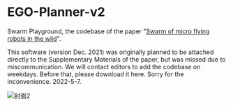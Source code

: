 # EGO-Planner-v2
Swarm Playground, the codebase of the paper "[Swarm of micro flying robots in the wild](https://www.science.org/doi/10.1126/scirobotics.abm5954)".

This software (version Dec. 2021) was originally planned to be attached directly to the Supplementary Materials of the paper, but was missed due to miscommunication.
We will contact editors to add the codebase on weekdays. Before that, please download it here. Sorry for the inconvenience. 2022-5-7.


![封面2](https://user-images.githubusercontent.com/26641182/167238296-d4f3042d-63e4-41f7-a64e-df4a550eb443.png)
